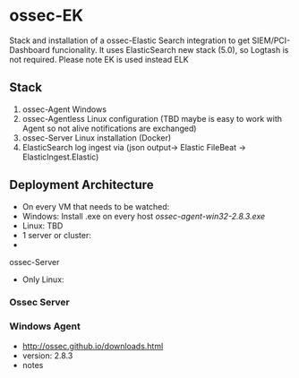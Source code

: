 # ossec-EK
Stack and installation of a ossec-Elastic Search integration to get SIEM/PCI-Dashboard funcionality. 
It uses ElasticSearch new stack (5.0), so Logtash is not required. Please note EK is used instead ELK

## Stack
1. ossec-Agent Windows  
2. ossec-Agentless Linux configuration  (TBD maybe is easy to work with Agent so not alive notifications are exchanged)
2. ossec-Server Linux installation (Docker)
3. ElasticSearch log ingest via (json output-> Elastic FileBeat -> ElasticIngest.Elastic)

## Deployment Architecture
* On every VM that needs to be watched:
 * Windows: Install .exe on every host _ossec-agent-win32-2.8.3.exe_
 * Linux: TBD
* 1 server or cluster:
 * 
ossec-Server
  * Only Linux:  







### Ossec Server

### Windows Agent
- http://ossec.github.io/downloads.html
- version: 2.8.3
- notes
